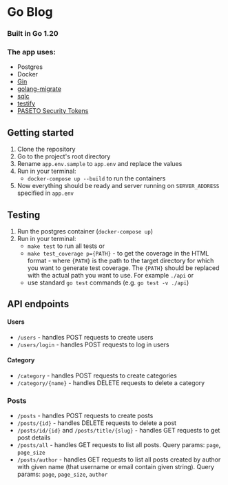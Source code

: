 # Go Blog 

### Built in Go 1.20

### The app uses:
- Postgres
- Docker
- [Gin](https://github.com/gin-gonic/gin)
- [golang-migrate](https://github.com/golang-migrate/migrate)
- [sqlc](https://github.com/kyleconroy/sqlc)
- [testify](https://github.com/stretchr/testify)
- [PASETO Security Tokens](github.com/o1egl/paseto)

## Getting started
1. Clone the repository
2. Go to the project's root directory
3. Rename `app.env.sample` to `app.env` and replace the values
4. Run in your terminal:
    - `docker-compose up --build` to run the containers
5. Now everything should be ready and server running on `SERVER_ADDRESS` specified in `app.env`

## Testing
1. Run the postgres container (`docker-compose up`)
2. Run in your terminal:
    - `make test` to run all tests
   or
    - `make test_coverage p={PATH}` - to get the coverage in the HTML format - where `{PATH}` is the path to the target directory for which you want to generate test coverage. The `{PATH}` should be replaced with the actual path you want to use. For example `./api`
   or
    - use standard `go test` commands (e.g. `go test -v ./api`)

## API endpoints
#### Users
 - `/users` - handles POST requests to create users
 - `/users/login` - handles POST requests to log in users

#### Category
 - `/category` - handles POST requests to create categories
 - `/category/{name}` - handles DELETE requests to delete a category

### Posts
- `/posts` - handles POST requests to create posts
- `/posts/{id}` - handles DELETE requests to delete a post
- `/posts/id/{id}` and `/posts/title/{slug}` - handles GET requests to get post details
- `/posts/all` - handles GET requests to list all posts. Query params: `page`, `page_size`
- `/posts/author` - handles GET requests to list all posts created by author 
with given name (that username or email contain given string). 
Query params: `page`, `page_size`, `author`

